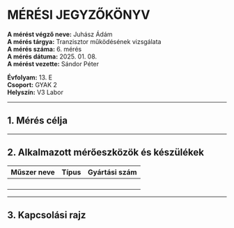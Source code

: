 # MÉRÉSI JEGYZŐKÖNYV

**A mérést végző neve:** Juhász Ádám   
**A mérés tárgya:**   Tranzisztor működésének vizsgálata    
**A mérés száma:** 6. mérés  
**A mérés dátuma:** 2025. 01. 08.    
**A mérést vezette:** Sándor Péter  

**Évfolyam:** 13. E  
**Csoport:** GYAK 2  
**Helyszín:** V3 Labor  

---

## 1. Mérés célja   


-----


## 2. Alkalmazott mérőeszközök és készülékek

| Műszer neve                         | Típus       | Gyártási szám |
| ----------------------------------- | ----------- | ------------- |
|   |    |           |
|                              |        |     |
|                              |        |     |
|                  |        |            |


-------

## 3. Kapcsolási rajz
